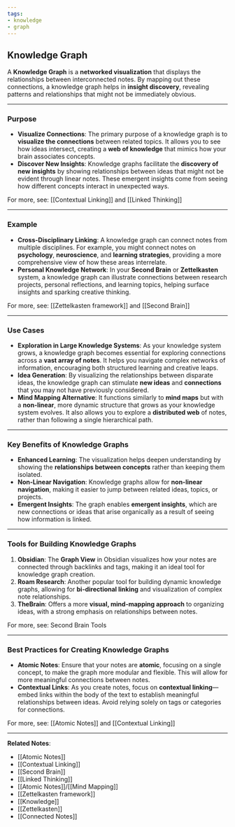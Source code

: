 ```yaml
---
tags:
- knowledge
- graph
---
```


## Knowledge Graph

A **Knowledge Graph** is a **networked visualization** that displays the relationships between interconnected notes. By mapping out these connections, a knowledge graph helps in **insight discovery**, revealing patterns and relationships that might not be immediately obvious.

---

### Purpose

- **Visualize Connections**: The primary purpose of a knowledge graph is to **visualize the connections** between related topics. It allows you to see how ideas intersect, creating a **web of knowledge** that mimics how your brain associates concepts.
- **Discover New Insights**: Knowledge graphs facilitate the **discovery of new insights** by showing relationships between ideas that might not be evident through linear notes. These emergent insights come from seeing how different concepts interact in unexpected ways.

For more, see: [[Contextual Linking]] and [[Linked Thinking]]

---

### Example

- **Cross-Disciplinary Linking**: A knowledge graph can connect notes from multiple disciplines. For example, you might connect notes on **psychology**, **neuroscience**, and **learning strategies**, providing a more comprehensive view of how these areas interrelate.
- **Personal Knowledge Network**: In your **Second Brain** or **Zettelkasten** system, a knowledge graph can illustrate connections between research projects, personal reflections, and learning topics, helping surface insights and sparking creative thinking.

For more, see: [[Zettelkasten framework]] and [[Second Brain]]

---

### Use Cases

- **Exploration in Large Knowledge Systems**: As your knowledge system grows, a knowledge graph becomes essential for exploring connections across a **vast array of notes**. It helps you navigate complex networks of information, encouraging both structured learning and creative leaps.
- **Idea Generation**: By visualizing the relationships between disparate ideas, the knowledge graph can stimulate **new ideas** and **connections** that you may not have previously considered.
- **Mind Mapping Alternative**: It functions similarly to **mind maps** but with a **non-linear**, more dynamic structure that grows as your knowledge system evolves. It also allows you to explore a **distributed web** of notes, rather than following a single hierarchical path.

---

### Key Benefits of Knowledge Graphs

- **Enhanced Learning**: The visualization helps deepen understanding by showing the **relationships between concepts** rather than keeping them isolated.
- **Non-Linear Navigation**: Knowledge graphs allow for **non-linear navigation**, making it easier to jump between related ideas, topics, or projects.
- **Emergent Insights**: The graph enables **emergent insights**, which are new connections or ideas that arise organically as a result of seeing how information is linked.

---

### Tools for Building Knowledge Graphs

1. **Obsidian**: The **Graph View** in Obsidian visualizes how your notes are connected through backlinks and tags, making it an ideal tool for knowledge graph creation.
2. **Roam Research**: Another popular tool for building dynamic knowledge graphs, allowing for **bi-directional linking** and visualization of complex note relationships.
3. **TheBrain**: Offers a more **visual, mind-mapping approach** to organizing ideas, with a strong emphasis on relationships between notes.

For more, see: Second Brain Tools

---

### Best Practices for Creating Knowledge Graphs

- **Atomic Notes**: Ensure that your notes are **atomic**, focusing on a single concept, to make the graph more modular and flexible. This will allow for more meaningful connections between notes.
- **Contextual Links**: As you create notes, focus on **contextual linking**—embed links within the body of the text to establish meaningful relationships between ideas. Avoid relying solely on tags or categories for connections.

For more, see: [[Atomic Notes]] and [[Contextual Linking]]

---

**Related Notes**:

- [[Atomic Notes]]
- [[Contextual Linking]]
- [[Second Brain]]
- [[Linked Thinking]]
- [[Atomic Notes]]/[[Mind Mapping]]
- [[Zettelkasten framework]]
- [[Knowledge]]
- [[Zettelkasten]]
- [[Connected Notes]]